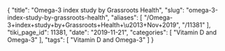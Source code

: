 {
    "title": "Omega-3 index study by Grassroots Health",
    "slug": "omega-3-index-study-by-grassroots-health",
    "aliases": [
        "/Omega-3+index+study+by+Grassroots+Health+\u2013+Nov+2019",
        "/11381"
    ],
    "tiki_page_id": 11381,
    "date": "2019-11-21",
    "categories": [
        "Vitamin D and Omega-3"
    ],
    "tags": [
        "Vitamin D and Omega-3"
    ]
}